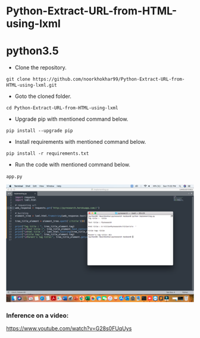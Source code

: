 # Python-Extract-URL-from-HTML-using-lxml



# python3.5

- Clone the repository.
```
git clone https://github.com/noorkhokhar99/Python-Extract-URL-from-HTML-using-lxml.git
```
- Goto the cloned folder.
```
cd Python-Extract-URL-from-HTML-using-lxml

```
- Upgrade pip with mentioned command below.
```
pip install --upgrade pip
```
- Install requirements with mentioned command below.
```
pip install -r requirements.txt
```
- Run the code with mentioned command below.

`app.py`

 


<p align="center">
<img src="https://github.com/noorkhokhar99/Python-Extract-URL-from-HTML-using-lxml/blob/main/Screen%20Shot%201444-04-18%20at%2011.22.43%20PM.png">
</p>






### Inference on a video:
https://www.youtube.com/watch?v=G28s0FUqUys

